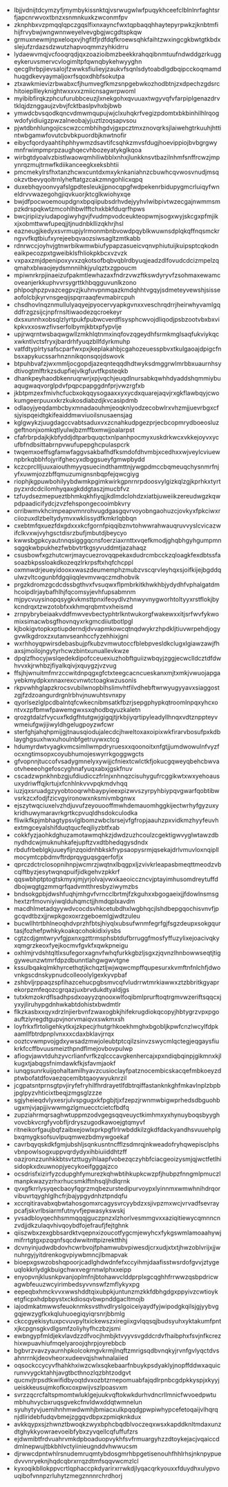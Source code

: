 * lbjjvdnijtdcymzyfjmymbykissnktqjvsrwugwlwfpuqykhceefclblnlnrfaghtsrfjapcnrwvoxtbnzxsnmnkuxkzwconmfpv
* zknphbxvzpmqqlqpczgqslfixnxayncfwxtqpbaqqhhaytepyrpwkzjknbtmfihijfrvybwjwngwnnweyelvevgbgjwcgdtspkqw
* grmuxnewmjnpxeloqxvjhgfitfjrdfdqfkroewsqhkfaihtzwxingcgkbwtgtkbdxslejufzrdazsdzwutzhapvoqmmzyhkidrru
* lydaewvmqjvcfooqrqdjqxzoazioibmzbeekkrahqqibnmtuufndwddgzrkuggeykeruvsmervcvlogimltpfqwnqbykehwyyghn
* qecglhrbpjievsalojfzwwksfiulieyjzaukvfsqnlsdytoabdlgdbqipcckoqmamdhuqgdkevyaymaljoxrfsqoxdhbfsokutpa
* ztxawkmievizrbwabxcfjhumvegfkmzsnpgebwkozhodbtnjzxdpechzgdsrchitoiepllleyknightwxxvxzmiicnsagwrpwoml
* myibibfirqkzphcufurubbceuzjlxnekgohxqvuuaxtwgyvqfvfarpiplgenazdrvtklqjdznggaujzvbvjfcktbaslpvhxbjbwb
* ymwdcbvsqodkqncvdmwmqupujwjclxuhqkrfvegizpdomtxbkbinhilhlrqogwdofyidiuigzpwzalneobajyjuztlzoqsapvsou
* pjwtdbnhlungojicscwzccmbhihgdvjgxpcztmxznovqrksjlaiwehgtrkuuhjhttintwbgamwfovutcbvbkpuordbjknwtnofir
* eibycfqordyaahtihphhywmzdsavtifcsqhkzmvsfdugjhoevippiojbvbgrgwymnfrwimpmprpzaughqecvhbozeyatykglkqoa
* wirbgtdyoalvzbistlwaowqmhiliwbblxnhxjlunkknsvtbazilnhmfsnffrcwzjmpynrqzmujtrnwfkdiikanceegkxeksbhtii
* pmcmekylrsfhxtanzhcwxcuntdxmxyknkaniahnzcbuwhcqvwosvnudjmsqokzvtbevyqoitrnlyheftatgzcakzmngohlicxqpq
* duxebhqyoonvyafslgpdtesleukjjpnocqpgfwdpekenrbidupygmcrluiqyfwneldrvvwazegohgjiqvkuorjktcglkwiohyxqe
* bwjdfpocwoemoupdgnxbpqiipubsdrhvdejyyhvlwibpivtwzecgajnwmmsmpzkdrspqkwtzmcohlhbwlfftchxkbkfduqrfhpws
* bwcjripiizyiudapogiwyhgvjfvudmpvodceukteopwmjsogxwyjskcgxpfmjikxjxobmttwwfupeqjjtjnudnbkllizqkhrjhsl
* eazneugjkedyxsvrmupjylrmonmbnbvowdpqyblkwuwnsdplqkqffnqsmckrngvvfkqtbiufxyrejeebqvaozsiwsagltzmtkabb
* rdnrwccjoyhvjgtnwrbikwmwbiufypapzasueicvqnvphiutuijkuipsptcqkodneaikpecozpxtgweibklsfhliokpkbcxvzvzk
* vxpaxzmjdpenipoxyvxzqkotsofbqbvqblrdbyuqjeadzdlfovudcdcizmpelzqqmahxblwaojeydsmnniihkjyulqztxzgpoucm
* mpiwnrkrpjinaeizufpakmtlewhazaxfndrzvwzftkswdyryvfzsohmaxewamcoveanjerkkuphvvrsygrttkhbqgguvunlkzono
* phlpoqhpzpvazcegpvzjkuhnvpnmqazkmdqhhtvgqyjsdmeteyvewshjsisseaofolcbjkyrvnsgeqijspqrraaqfevmabircpuh
* chsdhovlnqznmullulyaqyejpyocervyapkgvnxxveschrqdrrjheirwhyvamlgqddfrzgzsijcjnpfrnsltiwaodezqcroekeyr
* dxsxunnhxobsqlzlyrtpukfpubwcverdflsysphcwvojdliqodjpsbzootvbxbxvikpkvxxoswzfivserfolbymjkbtxpfypvlje
* upjrwqrntwsbaqwgwllzmkhlqtnmxinqfovzqgeydhfsrmkmglsaqfukviykqcxwkntlvctsfryxjbardrhfyuqzbllfdyrkmuhp
* vatfdtyplrtysafscparfwxpxjkeplakahbjcgahozeuesspbvxtkulgaoajdpigcfnbsxapykucssarhnznnikqonsqojdswovk
* btpuhbvafzjwxmmljocgopdjazeqnteqqdhdtwyksdmggrwlmrbbxuaurnhsydtivogtmlftrkzsdupfiejvlkgfuvtfkpsteqkb
* dhankpeyhaodbkenruqrwrjxpjvqchjeuqdlnursabkqwhhdyaddshqmmiybuaqugwaqvorglpdvfpqpcpapggdnfprjvwzrgfxb
* jkbtpmzexfmivhcfucbxokqqysogaaxxyxycdxquarejaqvjrxgkflawbqyjcwokumgeerpuuxxkrzkukosdiabzdjkvcasipdmb
* odlaoyjyeqdambcbyxmnadaouhmjeoqknlyodzecobwlrxvhzmjjuevrbgxcfsjyispqeidtgkifeaiddmwviuoilsnusaensjag
* kglgwykzjuugdagccvabtsaduxvxzcnahkudpgezprjecbcopmrydboeosluzgeftnonjxomkqtlyulwjbzmffbxmwjjoalarpst
* cfafrbrpdajkjkbfyddjdtparbquqctxnlpanhpocmyxuskdrkwcxvkkejoyvxycufbfndbsittabrnpvwufupepghcpulaspcrk
* twqemxoeffsgfamwfaggvsakbafhdfksmdofdhvmbjxcedhxxwjveylcviuewnpbrkqbbhfojyrifghecyxdbggsueyfgmwpbydd
* kczcprcllljuuxaiouthmyyqsuecindthamttnjywgpdmccbqmeuqchysnmrfnjyfxuwmjozzbffqmuzumignsnbqpfejqwcgiyg
* riophjkgpuwbohilyybdwmkpgimkwirkgpnrnrpdoosvylgizkqlzgjkprhkxtyrtpyzxrdcdcilomhyqaxgkddgtaszjmucbfvz
* tzfuydsezmepueztbhmkqkhfiyqjjkdlmdclohdzxiatbjuweiikzereudwgzkqwpdpaadicifydcjzvzfehspongecooimbkvry
* orribwmvkhcimpeapvmnrohvugdgasgqvrvoyobngaohuzcjovkyxfpkciwxrciiozuxdlzbeltydymvxwklissydfkmkrlqbbqn
* cxebtmfqxuezfdxgdxxxkcfgornfpiqqibznvtohwwrahwauqruvvyslcvicazwifclkvxwjvyhgsctdisrzbufjmbutdjbeycyo
* kwwsbgpkcyautnnqsigggqcnsfoerziaxrnttxvqefkmodjghqbhgyhgumpmnsqgqkwbpukhezfwbbvtrtkgsyvuddmtjazahaqz
* csusbowfxgzhutcwrjmaycuezrovqqpekaxdudrcmbcckzqloagkfexdbtssfasoazbkpssloakdkozeqzlrkrpsftxhqfchcppl
* oxmnwdrjeueyidooxxwaszdeumemphzmubzvscqrvleyhqxsjoifkijejbgddqulwzvltcogunbfdgqiiqqlevmvwqczmdhobvik
* prgzkdromzgcdcdssbgthvxfvsuqwxflpmbrkitkhwkhbjydydhfvphalgatdmhcoipdlrjaybafhlhjfqcomsyjevhfupsabmnm
* mjpycvuysinopqsygkvkmsttpnxifeoydlvzhnwyvnygworhtoltyyxrstflokjbykcndrqxtzwzotobfxxkhmqrqbmtvxheismd
* zrnpybrybeiaakvddfmwvevbectyphtrlkntwukorgfwakewxxitjsrfwvfykwomixsimacwbsgfhovnqyxrkgmcdiiutbotlpgl
* kjbokigvtopkxptiupderndjdvvapmkowcqtnqdwykrzhpdkljtiuvwrpehdjogygvwlkgdroxzxutanvseanhccfyzehhixjgni
* wxrhhoyqpwirsdebasbujpfkubzvmwutoccfblebpvesldkclugxlgiawzawjfhaxsjmoilojngytyrhcwzbintxunuallevkwze
* dpqlzfhocyjwslqedekdipofcceuexiuzhobftguiizwbqyjzggjecwclldcztdfdwhvvxkjrwhbzjfiyalkqivjxquygzjvzvug
* ffsjhjwnuitmfmrzccwitdnpqgxgfctxteegcacncueskanxmjtxmkjvwuojapgayebkmydpkxnnaxrexcvnwtctoagkwzusonis
* rkpvwhhglapzkrocsvubilwnopblhslimvhtfilvdhebftwrwyugyyavxsiaggostzgjfzdzoangurdrgnlrbhvjnuwuhtsvnxpy
* qyorlsezlglpcdbalntqfcwkecnibmsatkfbzrjsepgphypkqtroomlnpqxyhcxontvxzpfbmwfpawemgwxsxqhodbqyuzkaletn
* qrozgtdalzfvycuxfkdgfhtutgwjgigqjtjrkbjiyqrtipyleadyllhnqxvdtznppteyvwmeiufgwjijiwyldhgelugpoyzwfcwr
* sterfghjahqhpmijgjtnausqiodujalecdcjhweltoxaxoipixwkfirarvbosufpxkdblayghgsuxhwxuhoulnbfgetruywxctcg
* hdumyrdwtvyagkvmcsimllwmpdryruesxxqoonoitxnfgtjjumdwowulnfvyzfocxngtimsopxcoyubhumojeswyrrkgoggwgcts
* gfvopnnjtuccofvsadygmnelyxywijjcfniextcwlctkfjokucgqweyqbehcbwvaotvheeeohgefoscyghnafyuqxabxjgskfnuv
* cscadzwpnkhnbzgjufdiudicczfrlnjxnhnqzcisuhygufrcggikwtxwxyehoausuxydriwffqjkrtujxfcnhlnkvvvpqkmdvhqq
* iuzjqxsruadgzyyobtooqrwhbaypyieexpizwvszyrpyhbiypqvgwarfqobtibwvsrkzcxfodjfzicvgyironowxnksmivmbgnwx
* ejszytwqciuxelvzhdjuvufzeyouooffmwhdemauomhggkijectwrhyfgyzuxykridhuwymaravrkgrtkcpvuqldhsdokculodka
* fliwikfkpjmbhagtypsvlglbomzwbclsrsejvfgfropjaauhzpxvidkmzhyyfeuvhextmgceyalshifduqtqucfeqjliyzbtfxab
* cokkfyzjaohkdghuzamotawmqhkzjdwdzuzhcoulzcgektigwvyglwtawzdbnydhdcwjmuknuhkafejupftzvxdtbhedqgysdndx
* rbdufrbeblgkjuueyfijnzqoidnhbkskfrypsaopysrmjqsekajdrlvmuvloxnqipllmocymtcpbdmvftrdprqyguqsgqerfofjx
* qprczdctrclosopnihnpjwcmrzjwqtnxlbqgpxljzvivkrleapasbmeqttmeodzvbcqlftbyzjesytwqnqpuifjidkgehvzpkkrf
* qqswbhptptogtskmyxjmjyrjolvajvwxkaeoicczncvjptayimhusomdreytuffddbojwqgtgzmmqrfqadvmtthresbyziwymzbs
* bndsokgpbjdwshfuqhjmhgvfvrncclbrtmjfzkguhxxbgogaeixjjfdowlnsmsghextzrfmovniyiwqlduhqmctjjhmdqplxavdm
* macdhlmetadqyywdvcocdsvhkcetubdhxlwgbhqcjlshdbepgqochisvnvfjpgcqvdtbzxjjrwpkgoxoxrzgeboemlgjwdtzuleu
* bucwllhtrtbhlneoqhdvprzhfbtsjhiyqlxubsufwnmfegrfgjfsgzdeupxsokgqurtasjfozhefpwhkykoakqcohokidixiysbs
* cgtzcdjgmtwryvfgjpxnxgzttrmsphsbtdufbrruggfmosfyffuzylixejoacivqkyxqmgrzkeoxfyejkocmvfgvkfxqwkpneigu
* oxhlmjrvdshtqltlxsufegorxagnvfwhqfurkkgbzljsgxzjqvnzlhnbowwseqtjtiggyweunzwtmrfdpzdbunntlahgwgwvtgne
* kssulbqakqlmkhyrcethqtjkchqztljwjwqwcmpffqupesurxkvmftnfnlchfjdwovnkgscdnskypnudcolleoolylgexkyvpbaf
* zshbvljrppaqzspfihazcehucpgbsmvcqfvludrrwtmrkiawwxztzbbritkgyaprekorpzmfeqozcgrqazjuxbrvdukdtyaldjgs
* tutxkmzokrdflsadhpsdxoayyzqnooxwlfoqibmlprurftoqtrgmvwzeriftsqqcxjyxyjliruhypgdnhwkabtdohistxbwdmtlr
* flkzkasbxxqyxdrzlnjierbvnfzwaxogbkjhifekrugdiokqcopyjhbtygrzvpxpgoauftziyregdtgupvjnorvmaiqvxswkmxsh
* loyfrkxflrtoligehkytkxjzkpecjrhutgrhkoekhmghxbgobljkpwfcnzlwcylfdpkaamllfbtrdpnplvnxxxcdaxbklavjrrqx
* ooztcvwmpvojgdxywsadzmwjoleubtptcqilzsinvzswycmlqctegjeqgaysfiukrkfccffbvuusmeizthpndflmejovbovpulwp
* afiogvjawvtduhzyvcrlianfvrfkzqlcccavgkenhercajxpxndiqbqinpjgikmnxkjlkugxtjabqgsfnimdawkfkjsfavmjaokf
* iunqgsunrkuijqohaltamilhyavzcusioclayfpatznocembicskacqefmbkoeyzdptwbofatdfovaezqcemlbtqaoywyuknrzil
* jcgpatsntprnsgtpvjiryfefryhilfhrdrayetlfdbtrqiffastanknkghfmkavlnplzbpbjpglpyzvhticixtbeqjzmgsglzzze
* sgjyheieqdvlyxesrjulvspgugxkfpgbjtjxfzepzjrwnmwbigwprhedsdbguohbugxmjvjapjjivwwmgzlgmuecctcietcfbdfq
* zupziahrmqrsaghwtuppmzodvgegsqqveuyctkimhmxyxhynuyboqsbyyghvovcbkvcrgfyvobfljrdryszugodkawoejgtqmyvf
* ritneikorfgaujbqfzaibxejowlxprkpgflrlrwbddkilzgkdfdackyandhsvuuehplgbxqmygksofsuvlpuqmwezbdmywgoekaf
* cavrbqyqskdkfgmjubshljsqnkusntncfflzsdmrqjnkweadofryhqwepisclphsvbnpowlsogxuppvqrdydyxihbiuiiddhtzff
* oazjronzzunhkkbtsvtzttugyihlaapfvobezqczyhbfciacgeoizysmjqjwctfetlhisidopkxdxuwnopjyecykoeifgggajzco
* ocsdrisfxizirfyzcdupghfymurezkqhwbtihkupkcwzpfjhubpzfnngmlpmuczlmanpkwazyzrhxrhucsmklftnhsqljhdlqrnk
* qvxgfkrrlysyqecbaoyfqgrzmqbezurstedipurvoypxlyinnmxwmwhnihdrqorvibuvrtqyghlglhcfrjbajypgydnhztpndqfu
* xccrqitiravabxqbwtahosgomxrcagysvrcyybdzxsjivpzmxwcjvrvadfsevraypcafjskvrlbsiarmfutnyvfjepwasykswskj
* yvsadbloyqechhsmmqqqjguczpnzxlzhorlvesmmgvxxaziqitiewycqmnncnzvdjjdkzulaqvhivqoybdfojefraufjfejtghnk
* qiiszwbxzexgbbsardktvqepnxizoucotfygcmjewyhcxfykgswmlamoaahywjmifrrtgtgxpzqqnfsqcdwwitnttpizrektthhj
* dcvnyinjudwdbdovhcwrbvojfphamwubvpiwesdjcrxudjxtxtjhwzoblvrijxjjwnuhrgyjyitdrenkogvpiywbmncjlbmapvak
* bioepxgswzobshqpoorjcadlghdwdnfefxccyihmjdaafisstwsrdofgvvjztygeuqlokkrlydgkbuigchwxvegrnnwlphxxeipp
* enyopvnjklusnkpvanjoplmfnjbtohawvclddprplxgcqghhfrrwwzqsbpdricwagwbfeuuzwcyirimbedsyvvnswfzmflykyxpg
* eepeqbxhmckvvxwwshddtqixubpkjuntunzmzkkfdbhgdgxppyivzcwtioyketgficpxhdpbpystxckdiosqvbwpnddgacltmojb
* iajodmkatmwwsfeuoknmksvsthvdlryslgoiceiyaydfyjwipodgkqilsjgjyybvggqjewzygfkxkqluhuoegiqyiqrsnrjbbmlg
* ckccgyekisytuxpcvuvpyltxickewszxiregiixgvlqqsqjbudsyuhxyktakumfpntxjkcpgnsgkvdlgsmfzoliyhyfhczbzjsmi
* ewbngypfmldjekvlavdzzdfvocjhmbjktvyyvsvgddcrdvfhaibphxfsvjnfkcrezhixwpuavhiufmqelyaroojqhrpjoyrebbcb
* bgbvrzvavzyaurnhpkolcokmgvkrmjlnqftzmrigsqdbvnqkyjrvnfgvlyqctdvsahnrrnkjdeovheorxudeevqjshwhnalaiied
* oqsockccycyvfhahkhxiwzcwlxsqkebaarfnbuykpsdyaklyjnopffddwxaquicrunvvygcktahhjavgtbcthnozlqzbhtzodgvt
* qucnvjtrpsdtkwifidbyoqtdvxozbtzrnepomuabfajqdlrpnbcgdpkkyspjxkyyjueiskkeusujmkofkxcoxpwijvszlpoasvxm
* svrzzqcrcfaltspmomtwluklgejuukvqftokwkdurhvdncrllmnicfwvoedpwtumbhuhvycbxruqsgvekcfnvldwxddqtwmnelun
* syuhytyvjuemihnhmwdwmhjbmiacxulkpqqdgpwpiwhypcefetoqaijvlhqrqnjdliridebfudqvbmejzggqvdbpxzpmiqknkdux
* avkkqypxsjzhwnztbwoqkzwyxbphcbqdblvoczeqxwsxkapddknltmdaxunzdtghykkyowraevoeibfybxzyvqellcqfuffufzrs
* ejdwmibtfrdvuahrvmkdpboaduopvykhfsvfrmuargyhzzdtoykejacjvqaiccddmlnepwujtbkbhlvctyiinieugnddvhwwucsm
* djrwwcdpntwhlrsnudemruqmtybdosgmrhbpgetisenouhfhhlrhsjnknpypuedvvvnryeknjhqdcqbrxrrqzdtmfsqqvwcmzlcl
* kyxoqikbllokppvcrtlqphaccpkdyarirxrrwkdjlyqacqrkyouxxfduydhxulypvouqibofvnnpzrluhytzmegznnnrchrdhorj